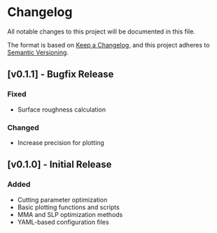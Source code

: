 # Changelog
All notable changes to this project will be documented in this file.

The format is based on [Keep a Changelog](https://keepachangelog.com/en/1.0.0/),
and this project adheres to [Semantic Versioning](https://semver.org/spec/v2.0.0.html).

## [v0.1.1] - Bugfix Release

### Fixed
- Surface roughness calculation

### Changed
- Increase precision for plotting

## [v0.1.0] - Initial Release

### Added
- Cutting parameter optimization
- Basic plotting functions and scripts
- MMA and SLP optimization methods
- YAML-based configuration files


